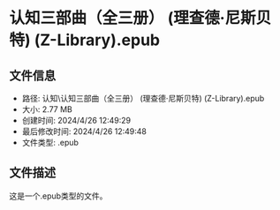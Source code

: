 ﻿# 认知三部曲（全三册） (理查德·尼斯贝特) (Z-Library).epub

## 文件信息
- 路径: 认知\认知三部曲（全三册） (理查德·尼斯贝特) (Z-Library).epub
- 大小: 2.77 MB
- 创建时间: 2024/4/26 12:49:29
- 最后修改时间: 2024/4/26 12:49:48
- 文件类型: .epub

## 文件描述
这是一个.epub类型的文件。


